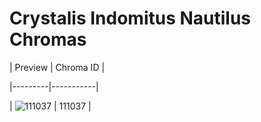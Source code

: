 # Crystalis Indomitus Nautilus Chromas


| Preview | Chroma ID |

|---------|-----------|

| ![111037](https://raw.communitydragon.org/latest/plugins/rcp-be-lol-game-data/global/default/v1/champion-chroma-images/111/111037.png) | 111037 |